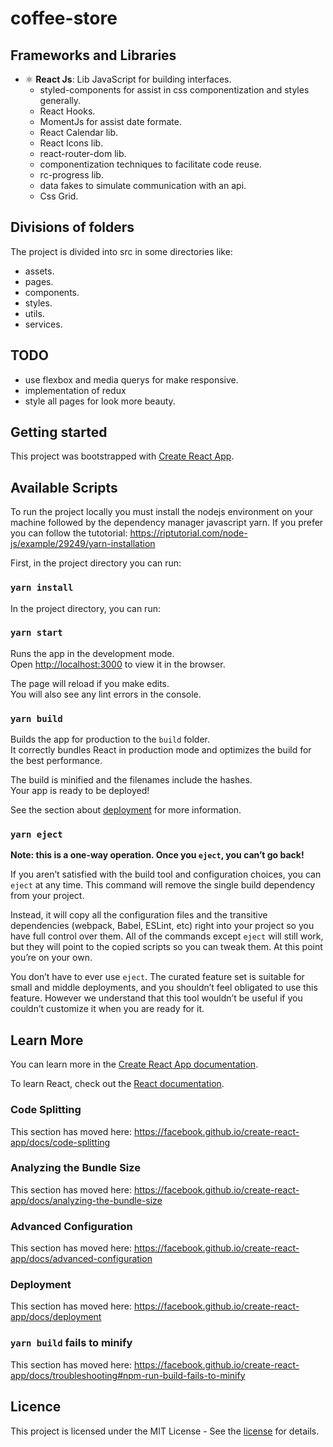 # coffee-store

## Frameworks and Libraries

- ⚛️ **React Js**: Lib JavaScript for building interfaces.
  - styled-components for assist in css componentization and styles generally.
  - React Hooks.
  - MomentJs for assist date formate.
  - React Calendar lib.
  - React Icons lib.
  - react-router-dom lib.
  - componentization techniques to facilitate code reuse.
  - rc-progress lib.
  - data fakes to simulate communication with an api.
  - Css Grid.

## Divisions of folders

The project is divided into src in some directories like:
- assets.
- pages.
- components. 
- styles.
- utils.
- services.

## TODO

- use flexbox and media querys for make responsive.
- implementation of redux
- style all pages for look more beauty.

## Getting started

This project was bootstrapped with [Create React App](https://github.com/facebook/create-react-app).

## Available Scripts

To run the project locally you must install the nodejs environment on your machine followed by the dependency manager javascript yarn. If you prefer you can follow the tutotorial: https://riptutorial.com/node-js/example/29249/yarn-installation

First, in the project directory you can run:

### `yarn install`

In the project directory, you can run:

### `yarn start`

Runs the app in the development mode.<br />
Open [http://localhost:3000](http://localhost:3000) to view it in the browser.

The page will reload if you make edits.<br />
You will also see any lint errors in the console.

### `yarn build`

Builds the app for production to the `build` folder.<br />
It correctly bundles React in production mode and optimizes the build for the best performance.

The build is minified and the filenames include the hashes.<br />
Your app is ready to be deployed!

See the section about [deployment](https://facebook.github.io/create-react-app/docs/deployment) for more information.

### `yarn eject`

**Note: this is a one-way operation. Once you `eject`, you can’t go back!**

If you aren’t satisfied with the build tool and configuration choices, you can `eject` at any time. This command will remove the single build dependency from your project.

Instead, it will copy all the configuration files and the transitive dependencies (webpack, Babel, ESLint, etc) right into your project so you have full control over them. All of the commands except `eject` will still work, but they will point to the copied scripts so you can tweak them. At this point you’re on your own.

You don’t have to ever use `eject`. The curated feature set is suitable for small and middle deployments, and you shouldn’t feel obligated to use this feature. However we understand that this tool wouldn’t be useful if you couldn’t customize it when you are ready for it.

## Learn More

You can learn more in the [Create React App documentation](https://facebook.github.io/create-react-app/docs/getting-started).

To learn React, check out the [React documentation](https://reactjs.org/).

### Code Splitting

This section has moved here: https://facebook.github.io/create-react-app/docs/code-splitting

### Analyzing the Bundle Size

This section has moved here: https://facebook.github.io/create-react-app/docs/analyzing-the-bundle-size

### Advanced Configuration

This section has moved here: https://facebook.github.io/create-react-app/docs/advanced-configuration

### Deployment

This section has moved here: https://facebook.github.io/create-react-app/docs/deployment

### `yarn build` fails to minify

This section has moved here: https://facebook.github.io/create-react-app/docs/troubleshooting#npm-run-build-fails-to-minify

## Licence

This project is licensed under the MIT License - See the [license](https://opensource.org/licenses/MIT) for details.
